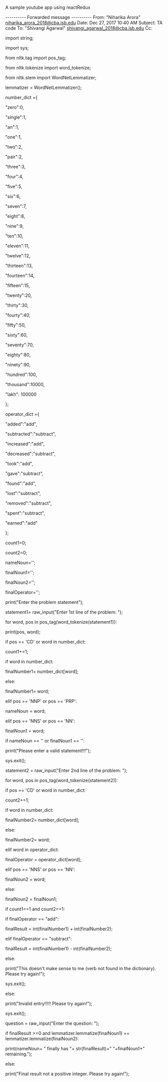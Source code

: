 A sample youtube app using reactRedux



---------- Forwarded message ----------
From: "Niharika Arora" <niharika_arora_2018@cba.isb.edu>
Date: Dec 27, 2017 10:40 AM
Subject: TA code
To: "Shivangi Agarwal" <shivangi_agarwal_2018@cba.isb.edu>
Cc: 

import string;

import sys;



from nltk.tag import pos_tag;

from nltk.tokenize import word_tokenize;

from nltk.stem import WordNetLemmatizer;



lemmatizer = WordNetLemmatizer();



number_dict ={  

   "zero":0,

   "single":1,

   "an":1,

   "one":1,

   "two":2,

   "pair":2,

   "three":3,

   "four":4,

   "five":5,

   "six":6,

   "seven":7,

   "eight":8,

   "nine":9,

   "ten":10,

   "eleven":11,

   "twelve":12,

   "thirteen":13,

   "fourteen":14,

   "fifteen":15,

   "twenty":20,

   "thirty":30,

   "fourty":40,

   "fifty":50,

   "sixty":60,

   "seventy":70,

   "eighty":80,

   "ninety":90,

   "hundred":100,

   "thousand":10000,

   "lakh": 100000

};



operator_dict ={  

   "added":"add",

   "subtracted":"subtract",

   "increased":"add",

   "decreased":"subtract",

   "took":"add",

   "gave":"subtract",

   "found":"add",

   "lost":"subtract",

   "removed":"subtract",

   "spent":"subtract",

   "earned":"add"

};



count1=0;

count2=0;

nameNoun='';

finalNoun1='';

finalNoun2='';

finalOperator='';



print("Enter the problem statement");

statement1= raw_input("Enter 1st line of the problem: ");



for word, pos in pos_tag(word_tokenize(statement1)):

 print(pos, word);

 if pos == 'CD' or word in number_dict:

  count1+=1;

  if word in number_dict:

   finalNumber1= number_dict[word];

  else:

   finalNumber1= word;

 elif pos == 'NNP' or pos == 'PRP':

  nameNoun = word;

 elif pos == 'NNS' or pos == 'NN':

  finalNoun1 = word;

  

if nameNoun == '' or finalNoun1 == '':

 print("Please enter a valid statement!!!");

 sys.exit();

 

statement2 = raw_input("Enter 2nd line of the problem: ");



for word, pos in pos_tag(word_tokenize(statement2)):

 if pos == 'CD' or word in number_dict:

  count2+=1;

  if word in number_dict:

   finalNumber2= number_dict[word];

  else:

   finalNumber2= word;

 elif word in operator_dict:

  finalOperator = operator_dict[word];

 elif pos == 'NNS' or pos == 'NN':

  finalNoun2 = word;

 else:

  finalNoun2 = finalNoun1;



if count1==1 and count2==1:

 if finalOperator == "add":

  finalResult = int(finalNumber1) + int(finalNumber2);

 elif finalOperator == "subtract":

  finalResult = int(finalNumber1) - int(finalNumber2);

 else:

  print("This doesn't make sense to me (verb not found in the dictionary). Please try again!");

  sys.exit();

else:

 print("Invalid entry!!!!! Please try again!");

 sys.exit();

 



question = raw_input("Enter the question: ");

if finalResult >=0 and lemmatizer.lemmatize(finalNoun1) == lemmatizer.lemmatize(finalNoun2):

 print(nameNoun+ " finally has "+ str(finalResult)+" "+finalNoun1+" remaining.");

else:

 print("Final result not a positive integer. Please try again!");







